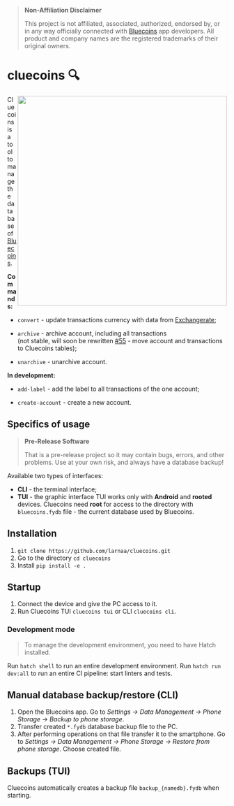 > **Non-Affiliation Disclaimer**
>
> This project is not affiliated, associated, authorized, endorsed by, or in any way officially connected with [Bluecoins](https://www.bluecoinsapp.com/) app developers. All product and company names are the registered trademarks of their original owners.


# cluecoins 🔍

<img src="https://user-images.githubusercontent.com/49699225/230795265-7bb7849a-1ffe-4468-a63c-af898c5480de.png" align="right" width="480">

Cluecoins is a tool to manage the database of [Bluecoins](https://www.bluecoinsapp.com/). 

**Commands:**
- `convert` - update transactions currency with data from [Exchangerate](https://api.exchangerate.host/timeseries);  
  
- `archive` - archive account, including all transactions  
  (not stable, will soon be rewritten [#55](https://github.com/larnaa/cluecoins/issues/55) - move account and transactions to Cluecoins tables);  
    
- `unarchive` - unarchive account. 
   
**In development:**
- `add-label` - add the label to all transactions of the one account;  

- `create-account` - create a new account.


## Specifics of usage

> **Pre-Release Software**
> 
> That is a pre-release project so it may contain bugs, errors, and other problems. Use at your own risk, and always have a database backup!

Available two types of interfaces:
   - **CLI** - the terminal interface;
   - **TUI** - the graphic interface
      TUI works only with **Android** and **rooted** devices.
        Cluecoins need **root** for access to the directory with `bluecoins.fydb` file - the current database used by Bluecoins.

## Installation

1. `git clone https://github.com/larnaa/cluecoins.git`
2. Go to the directory `cd cluecoins`
3. Install `pip install -e .`

## Startup

1. Connect the device and give the PC access to it.
2. Run Cluecoins TUI `cluecoins tui` or CLI `cluecoins cli`.

### Development mode

> To manage the development environment, you need to have Hatch installed. 

Run `hatch shell` to run an entire development environment. Run `hatch run dev:all` to run an entire CI pipeline: start linters and tests.

## Manual database backup/restore (CLI)

1. Open the Bluecoins app. Go to *Settings -> Data Management -> Phone Storage -> Backup to phone storage*.
2. Transfer created `*.fydb` database backup file to the PC.
3. After performing operations on that file transfer it to the smartphone. Go to *Settings -> Data Management -> Phone Storage -> Restore from phone storage*. Choose created file.

## Backups (TUI)

Cluecoins automatically creates a backup file `backup_{namedb}.fydb` when starting.
